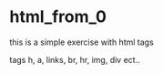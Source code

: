 ﻿# html_from_0
 
 this is a simple exercise with html tags 
 
 tags h, a, links, br, hr, img, div ect..
